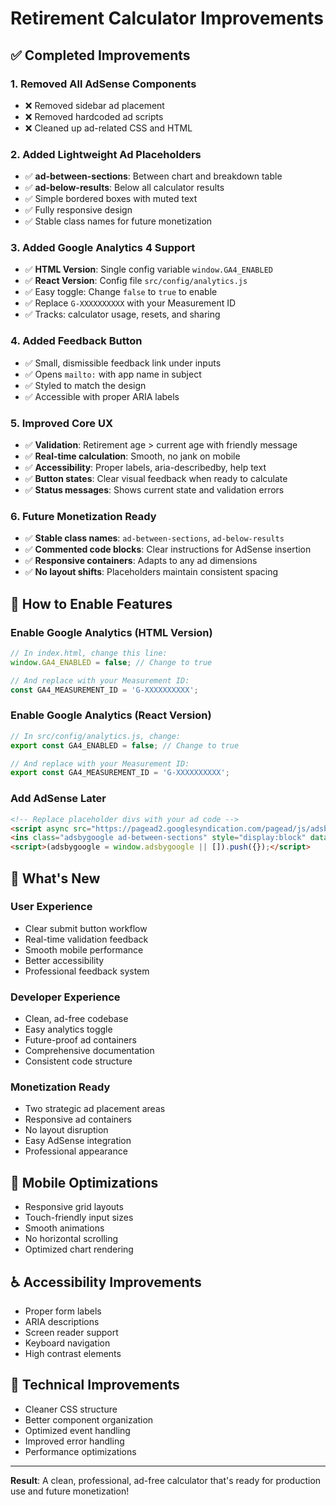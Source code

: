 # Retirement Calculator Improvements

## ✅ **Completed Improvements**

### **1. Removed All AdSense Components**
- ❌ Removed sidebar ad placement
- ❌ Removed hardcoded ad scripts
- ❌ Cleaned up ad-related CSS and HTML

### **2. Added Lightweight Ad Placeholders**
- ✅ **ad-between-sections**: Between chart and breakdown table
- ✅ **ad-below-results**: Below all calculator results
- ✅ Simple bordered boxes with muted text
- ✅ Fully responsive design
- ✅ Stable class names for future monetization

### **3. Added Google Analytics 4 Support**
- ✅ **HTML Version**: Single config variable `window.GA4_ENABLED`
- ✅ **React Version**: Config file `src/config/analytics.js`
- ✅ Easy toggle: Change `false` to `true` to enable
- ✅ Replace `G-XXXXXXXXXX` with your Measurement ID
- ✅ Tracks: calculator usage, resets, and sharing

### **4. Added Feedback Button**
- ✅ Small, dismissible feedback link under inputs
- ✅ Opens `mailto:` with app name in subject
- ✅ Styled to match the design
- ✅ Accessible with proper ARIA labels

### **5. Improved Core UX**
- ✅ **Validation**: Retirement age > current age with friendly message
- ✅ **Real-time calculation**: Smooth, no jank on mobile
- ✅ **Accessibility**: Proper labels, aria-describedby, help text
- ✅ **Button states**: Clear visual feedback when ready to calculate
- ✅ **Status messages**: Shows current state and validation errors

### **6. Future Monetization Ready**
- ✅ **Stable class names**: `ad-between-sections`, `ad-below-results`
- ✅ **Commented code blocks**: Clear instructions for AdSense insertion
- ✅ **Responsive containers**: Adapts to any ad dimensions
- ✅ **No layout shifts**: Placeholders maintain consistent spacing

## 🎯 **How to Enable Features**

### **Enable Google Analytics (HTML Version)**
```javascript
// In index.html, change this line:
window.GA4_ENABLED = false; // Change to true

// And replace with your Measurement ID:
const GA4_MEASUREMENT_ID = 'G-XXXXXXXXXX';
```

### **Enable Google Analytics (React Version)**
```javascript
// In src/config/analytics.js, change:
export const GA4_ENABLED = false; // Change to true

// And replace with your Measurement ID:
export const GA4_MEASUREMENT_ID = 'G-XXXXXXXXXX';
```

### **Add AdSense Later**
```html
<!-- Replace placeholder divs with your ad code -->
<script async src="https://pagead2.googlesyndication.com/pagead/js/adsbygoogle.js?client=ca-pub-XXXXXXXXXX"></script>
<ins class="adsbygoogle ad-between-sections" style="display:block" data-ad-client="ca-pub-XXXXXXXXXX" data-ad-slot="XXXXXXXXXX" data-ad-format="auto" data-full-width-responsive="true"></ins>
<script>(adsbygoogle = window.adsbygoogle || []).push({});</script>
```

## 🚀 **What's New**

### **User Experience**
- Clear submit button workflow
- Real-time validation feedback
- Smooth mobile performance
- Better accessibility
- Professional feedback system

### **Developer Experience**
- Clean, ad-free codebase
- Easy analytics toggle
- Future-proof ad containers
- Comprehensive documentation
- Consistent code structure

### **Monetization Ready**
- Two strategic ad placement areas
- Responsive ad containers
- No layout disruption
- Easy AdSense integration
- Professional appearance

## 📱 **Mobile Optimizations**
- Responsive grid layouts
- Touch-friendly input sizes
- Smooth animations
- No horizontal scrolling
- Optimized chart rendering

## ♿ **Accessibility Improvements**
- Proper form labels
- ARIA descriptions
- Screen reader support
- Keyboard navigation
- High contrast elements

## 🔧 **Technical Improvements**
- Cleaner CSS structure
- Better component organization
- Optimized event handling
- Improved error handling
- Performance optimizations

---

**Result**: A clean, professional, ad-free calculator that's ready for production use and future monetization!

